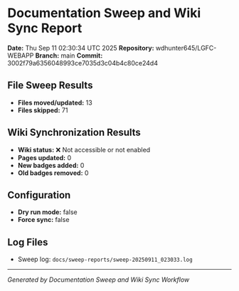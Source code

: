 # Documentation Sweep and Wiki Sync Report

**Date:** Thu Sep 11 02:30:34 UTC 2025
**Repository:** wdhunter645/LGFC-WEBAPP
**Branch:** main
**Commit:** 3002f79a6356048993ce7035d3c04b4c80ce24d4

## File Sweep Results

- **Files moved/updated:** 13
- **Files skipped:** 71

## Wiki Synchronization Results

- **Wiki status:** ❌ Not accessible or not enabled
- **Pages updated:** 0
- **New badges added:** 0
- **Old badges removed:** 0

## Configuration

- **Dry run mode:** false
- **Force sync:** false

## Log Files

- Sweep log: `docs/sweep-reports/sweep-20250911_023033.log`

---
*Generated by Documentation Sweep and Wiki Sync Workflow*

